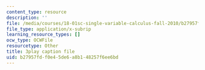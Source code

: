 ```yaml
---
content_type: resource
description: ''
file: /media/courses/18-01sc-single-variable-calculus-fall-2010/b27957fdf0e45de6a8b148257f6ee6bd_twzGBqPeW0M.vtt
file_type: application/x-subrip
learning_resource_types: []
ocw_type: OCWFile
resourcetype: Other
title: 3play caption file
uid: b27957fd-f0e4-5de6-a8b1-48257f6ee6bd
---
```

